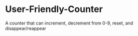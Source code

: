 # User-Friendly-Counter
A counter that can increment, decrement from 0-9, reset, and disappear/reappear
